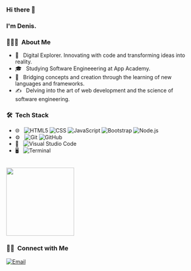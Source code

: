 ### Hi there 👋

<h3>I'm Denis.</h3>

<h3> 👨🏻‍💻 &nbsp;About Me </h3>

- 🤔 &nbsp; Digital Explorer. Innovating with code and transforming ideas into reality.
- 🎓 &nbsp; Studying Software Engineeering at App Academy.
- 🌱 &nbsp; Bridging concepts and creation through the learning of new languages and frameworks.
- ✍️ &nbsp; Delving into the art of web development and the science of software engineering.

<h3> 🛠 &nbsp;Tech Stack</h3>

- 🌐 &nbsp;
  ![HTML5](https://img.shields.io/badge/-HTML5-333333?style=flat&logo=HTML5)
  ![CSS](https://img.shields.io/badge/-CSS-333333?style=flat&logo=CSS3&logoColor=1572B6)
  ![JavaScript](https://img.shields.io/badge/-JavaScript-333333?style=flat&logo=javascript)
  ![Bootstrap](https://img.shields.io/badge/-Bootstrap-333333?style=flat&logo=bootstrap&logoColor=563D7C)
  ![Node.js](https://img.shields.io/badge/-Node.js-333333?style=flat&logo=node.js)
- ⚙️ &nbsp;
  ![Git](https://img.shields.io/badge/-Git-333333?style=flat&logo=git)
  ![GitHub](https://img.shields.io/badge/-GitHub-333333?style=flat&logo=github)
- 🔧 &nbsp;
  ![Visual Studio Code](https://img.shields.io/badge/-Visual%20Studio%20Code-333333?style=flat&logo=visual-studio-code&logoColor=007ACC)
- 🖥 &nbsp;
  ![Terminal](https://img.shields.io/badge/-Terminal-333333?style=flat&logo=windows-terminal)

<br/>

<a href="https://github.com/DevStudenko">
  <img height="180em" src="https://github-readme-stats.vercel.app/api?username=DevStudenko&theme=buefy&show_icons=true" />
</a>

<br/>

<h3> 🤝🏻 &nbsp;Connect with Me </h3>

<p align="left">
<a href="mailto:dstudenko@gmail.com"><img alt="Email" src="https://img.shields.io/badge/Email-dstudenko@gmail.com-blue?style=flat-square&logo=gmail"></a>
</p>
